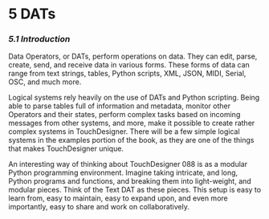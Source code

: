 # 5 DATs

### *5.1 Introduction*

Data Operators, or DATs, perform operations on data. They can edit, parse, create, send, and receive data in various forms. These forms of data can range from text strings, tables, Python scripts, XML, JSON, MIDI, Serial, OSC, and much more.

Logical systems rely heavily on the use of DATs and Python scripting. Being able to parse tables full of information and metadata, monitor other Operators and their states, perform complex tasks based on incoming messages from other systems, and more, make it possible to create rather complex systems in TouchDesigner. There will be a few simple logical systems in the examples portion of the book, as they are one of the things that makes TouchDesigner unique.

An interesting way of thinking about TouchDesigner 088 is as a modular Python programming environment. Imagine taking intricate, and long, Python programs and functions, and breaking them into light-weight, and modular pieces. Think of the Text DAT as these pieces. This setup is easy to learn from, easy to maintain, easy to expand upon, and even more importantly, easy to share and work on collaboratively.